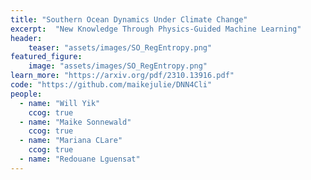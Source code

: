 ```yaml
---
title: "Southern Ocean Dynamics Under Climate Change"
excerpt:  "New Knowledge Through Physics-Guided Machine Learning"
header:
    teaser: "assets/images/SO_RegEntropy.png"
featured_figure: 
    image: "assets/images/SO_RegEntropy.png"
learn_more: "https://arxiv.org/pdf/2310.13916.pdf"
code: "https://github.com/maikejulie/DNN4Cli"
people:
  - name: "Will Yik"
    ccog: true
  - name: "Maike Sonnewald"
    ccog: true
  - name: "Mariana CLare"
    ccog: true
  - name: "Redouane Lguensat"
---
```


